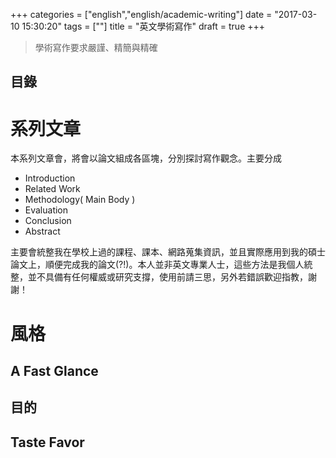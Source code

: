 +++
categories = ["english","english/academic-writing"]
date = "2017-03-10 15:30:20"
tags = [""]
title = "英文學術寫作"
draft = true
+++

>學術寫作要求嚴謹、精簡與精確

## 目錄

<!-- toc -->


<!-- more -->

# 系列文章

本系列文章會，將會以論文組成各區塊，分別探討寫作觀念。主要分成

- Introduction
- Related Work
- Methodology( Main Body )
- Evaluation
- Conclusion
- Abstract


主要會統整我在學校上過的課程、課本、網路蒐集資訊，並且實際應用到我的碩士論文上，順便完成我的論文(?!)。本人並非英文專業人士，這些方法是我個人統整，並不具備有任何權威或研究支撐，使用前請三思，另外若錯誤歡迎指教，謝謝！


# 風格
## A Fast Glance
## 目的
## Taste Favor
